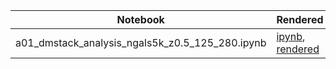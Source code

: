|  Notebook | Rendered   | Description  |  Author |
|---|---|---|---|
| a01_dmstack_analysis_ngals5k_z0.5_125_280.ipynb  | [ipynb](https://github.com/bpRsh/2019_shear_analysis_after_dmstack/blob/master/Jan_2020/a06_june23/a01_dmstack_analysis_ngals5k_z0.5_125_280.ipynb), [rendered](https://nbviewer.jupyter.org/github/bpRsh/2019_shear_analysis_after_dmstack/blob/master/Jan_2020/a06_june23/a01_dmstack_analysis_ngals5k_z0.5_125_280.ipynb)  |   | [Bhishan Poudel](https://bhishanpdl.github.io/)  |
